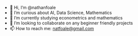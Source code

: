 - 👋 Hi, I’m @nathanfoale
- 👀 I’m curious about AI, Data Science, Mathematics
- 🌱 I’m currently studying econometrics and mathematics
- 💞️ I’m looking to collaborate on any beginner friendly projects
- 📫 How to reach me: natfoale@gmail.com

<!---
nathanfoale/nathanfoale is a ✨ special ✨ repository because its `README.md` (this file) appears on your GitHub profile.
You can click the Preview link to take a look at your changes.
--->
